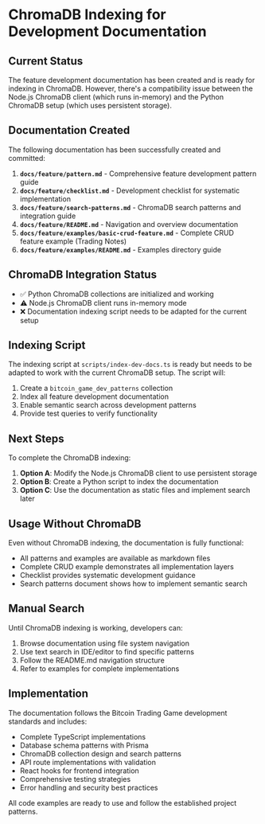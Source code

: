 # ChromaDB Indexing for Development Documentation

## Current Status

The feature development documentation has been created and is ready for indexing in ChromaDB. However, there's a compatibility issue between the Node.js ChromaDB client (which runs in-memory) and the Python ChromaDB setup (which uses persistent storage).

## Documentation Created

The following documentation has been successfully created and committed:

1. **`docs/feature/pattern.md`** - Comprehensive feature development pattern guide
2. **`docs/feature/checklist.md`** - Development checklist for systematic implementation  
3. **`docs/feature/search-patterns.md`** - ChromaDB search patterns and integration guide
4. **`docs/feature/README.md`** - Navigation and overview documentation
5. **`docs/feature/examples/basic-crud-feature.md`** - Complete CRUD feature example (Trading Notes)
6. **`docs/feature/examples/README.md`** - Examples directory guide

## ChromaDB Integration Status

- ✅ Python ChromaDB collections are initialized and working
- ⚠️ Node.js ChromaDB client runs in-memory mode
- ❌ Documentation indexing script needs to be adapted for the current setup

## Indexing Script

The indexing script at `scripts/index-dev-docs.ts` is ready but needs to be adapted to work with the current ChromaDB setup. The script will:

1. Create a `bitcoin_game_dev_patterns` collection
2. Index all feature development documentation
3. Enable semantic search across development patterns
4. Provide test queries to verify functionality

## Next Steps

To complete the ChromaDB indexing:

1. **Option A**: Modify the Node.js ChromaDB client to use persistent storage
2. **Option B**: Create a Python script to index the documentation
3. **Option C**: Use the documentation as static files and implement search later

## Usage Without ChromaDB

Even without ChromaDB indexing, the documentation is fully functional:

- All patterns and examples are available as markdown files
- Complete CRUD example demonstrates all implementation layers
- Checklist provides systematic development guidance
- Search patterns document shows how to implement semantic search

## Manual Search

Until ChromaDB indexing is working, developers can:

1. Browse documentation using file system navigation
2. Use text search in IDE/editor to find specific patterns
3. Follow the README.md navigation structure
4. Refer to examples for complete implementations

## Implementation

The documentation follows the Bitcoin Trading Game development standards and includes:

- Complete TypeScript implementations
- Database schema patterns with Prisma
- ChromaDB collection design and search patterns
- API route implementations with validation
- React hooks for frontend integration
- Comprehensive testing strategies
- Error handling and security best practices

All code examples are ready to use and follow the established project patterns.
